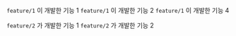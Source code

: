 `feature/1` 이 개발한 기능 1
`feature/1` 이 개발한 기능 2
`feature/1` 이 개발한 기능 4

`feature/2` 가 개발한 기능 1
`feature/2` 가 개발한 기능 2
